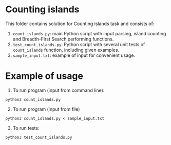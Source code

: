 # Counting islands
This folder contains solution for Counting islands task and consists of:
1. `count_islands.py`: main Python script with input parsing, island counting and Breadth-First Search performing functions.
2. `test_count_islands.py`: Python script with several unit tests of `count_islands` function, including given examples.
3. `sample_input.txt`: example of input for convenient usage.

# Example of usage
1. To run program (input from command line):
```
python3 count_islands.py
```
2. To run program (input from file)
```
python3 count_islands.py < sample_input.txt 
```
3. To run tests:
```
python3 test_count_islands.py
```